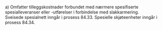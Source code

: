 a) Omfatter tilleggskostnader forbundet med nærmere spesifiserte spesialleveranser eller -utførelser i forbindelse med slakkarmering.
Sveisede spesialnett inngår i prosess 84.33. Spesielle skjøteenheter inngår i prosess 84.34.

